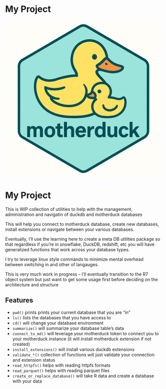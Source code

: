 # My Project


![](md_logo.png)

# My Project

This is WIP collection of utilities to help with the management,
administration and navigatin of duckdb and motherduck databases

This will help you connect to motherduck database, create new databases,
install extensions or navigate between your various databases.

Eventually, I’ll use the learning here to create a meta DB utilities
package so that regardless if you’re in snowflake, DuckDB, redshift, etc
you will have generalized functions that work across your database
types.

I try to leverage linux style commands to minimize mental overhead
between switching in and other of langauges.

This is very much work in progress – I’ll eventually transition to the
R7 object system but just want to get some usage first before deciding
on the architecture and structure

## Features

- `pwd()` prints prints your current database that you are “in”
- `ls()` lists the databases that you have access to
- `cd()` will change your database environment
- `summarize()` will summarize your database table’s data
- `connect_to_md()` will leverage your motherduck token to connect you
  to your motherduck instance (it will install motherduck extension if
  not created)
- `install_extensions()` will install various duckdb extensions
- `validate_*()` collection of functions will just validate your
  connection and extension status
- `read_httpfs()` helps with reading httpfs formats
- `read_parquet()` helps with reading parquet files
- `create_or_replace_database()` will take R data and create a database
  with your data
